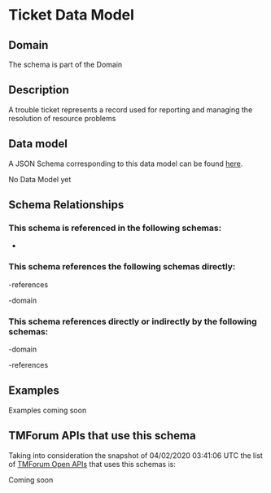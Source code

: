# Ticket Data Model

## Domain

The  schema is part of the  Domain

## Description

A trouble ticket represents a record used for reporting and managing the resolution of resource problems

## Data model

A JSON Schema corresponding to this data model can be found
[here](https://github.com/tmforum-rand/schemas/blob/candidates/Common/Ticket.schema.json).

No Data Model yet

## Schema Relationships

### This schema is referenced in the following schemas:

-

### This schema references the following schemas directly:

-references

-domain

### This schema references directly or indirectly by the following schemas:

-domain

-references



## Examples

Examples coming soon

## TMForum APIs that use this schema

Taking into consideration the snapshot of 04/02/2020 03:41:06 UTC the list of [TMForum Open APIs](https://www.tmforum.org/open-apis/) that uses this schemas is:

Coming soon